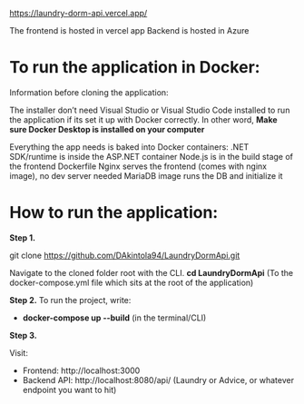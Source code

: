 https://laundry-dorm-api.vercel.app/

The frontend is hosted in vercel app
Backend is hosted in Azure

# To run the application in Docker:
Information before cloning the application:

The installer don’t need Visual Studio or Visual Studio Code installed to run the application if its set it up with Docker correctly.
In other word, **Make sure Docker Desktop is installed on your computer**

Everything the app needs is baked into Docker containers:
.NET SDK/runtime is inside the ASP.NET container
Node.js is in the build stage of the frontend Dockerfile
Nginx serves the frontend (comes with nginx image), no dev server needed
MariaDB image runs the DB and initialize it

# How to run the application:

**Step 1.**

git clone https://github.com/DAkintola94/LaundryDormApi.git

Navigate to the cloned folder root with the CLI. **cd LaundryDormApi** (To the docker-compose.yml file which sits at the root of the application)

**Step 2.**
To run the project, write:

- **docker-compose up --build** (in the terminal/CLI)

**Step 3.**

Visit:

- Frontend: http://localhost:3000
- Backend API: http://localhost:8080/api/ (Laundry or Advice, or whatever endpoint you want to hit)
